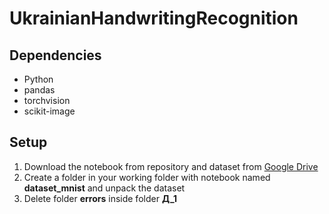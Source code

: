 # UkrainianHandwritingRecognition

## Dependencies
* Python
* pandas
* torchvision
* scikit-image


## Setup
1) Download the notebook from repository and dataset from [Google Drive](https://drive.google.com/drive/u/0/folders/1HMDe8inubqTghb9NfheG0tzQxUBkpp8m)
2) Create a folder in your working folder with notebook named **dataset_mnist** and unpack the dataset
3) Delete folder **errors** inside folder **Д_1**
